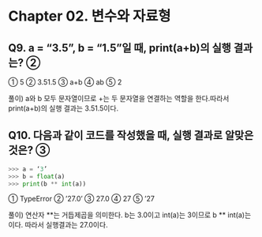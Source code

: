# Chapter 02. 변수와 자료형
## Q9. a = “3.5”, b = “1.5”일 때, print(a+b)의 실행 결과는? ②	
① 5		② 3.51.5	③ a+b		④ ab		⑤ 2

풀이)
a와 b 모두 문자열이므로 +는 두 문자열을 연결하는 역할을 한다.따라서print(a+b)의 실행 결과는 3.51.5이다.

## Q10. 다음과 같이 코드를 작성했을 때, 실행 결과로 알맞은 것은? ③
```python
>>> a = ‘3’
>>> b = float(a)
>>> print(b ** int(a))
```
① TypeError	② ’27.0’	③ 27.0		④ 27		⑤ ’27

풀이)
연산자 **는 거듭제곱을 의미한다. b는 3.0이고 int(a)는 3이므로 b ** int(a)는
이다. 따라서 실행결과는 27.0이다.
